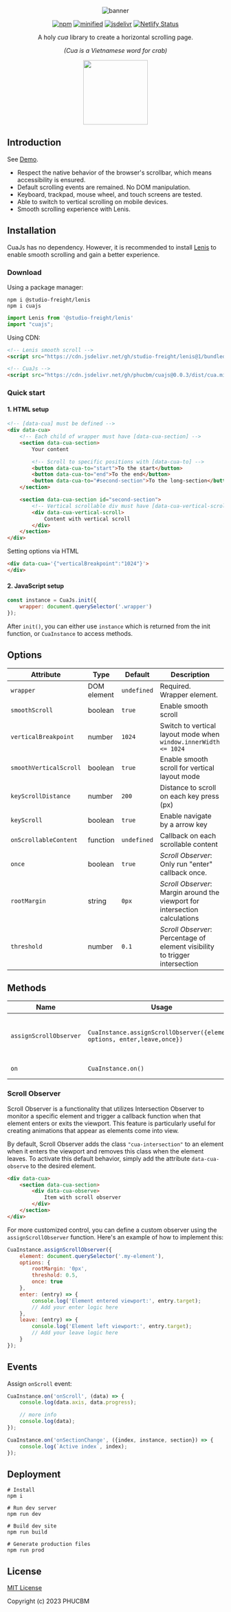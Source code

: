 <div align="center">

![banner](https://github.com/phucbm/cuajs/assets/14942380/c68bba3d-cbcc-4a2b-853d-1f898426d29d)

[![npm](https://badgen.net/npm/v/cuajs)](https://www.npmjs.com/package/cuajs?activeTab=versions)
[![minified](https://badgen.net/badge/minified/7KB/cyan)](https://www.jsdelivr.com/package/gh/phucbm/cuajs)
[![jsdelivr](https://data.jsdelivr.com/v1/package/gh/phucbm/cuajs/badge?style=rounded)](https://www.jsdelivr.com/package/gh/phucbm/cuajs)
[![Netlify Status](https://api.netlify.com/api/v1/badges/315eb0d1-7cd6-420c-abca-08ac09fde584/deploy-status)](https://app.netlify.com/sites/cuajs/deploys)

A holy *cua* library to create a horizontal scrolling page.

_(Cua is a Vietnamese word for crab)_
<p><img src="https://github.com/phucbm/cuajs/assets/14942380/321169e6-c33f-4e0c-9c71-67992b347ed4" width="150"></p>

</div>

## Introduction

See [Demo](https://cuajs.netlify.app).

- Respect the native behavior of the browser's scrollbar, which means accessibility is ensured.
- Default scrolling events are remained. No DOM manipulation.
- Keyboard, trackpad, mouse wheel, and touch screens are tested.
- Able to switch to vertical scrolling on mobile devices.
- Smooth scrolling experience with Lenis.

## Installation

CuaJs has no dependency. However, it is recommended to install [Lenis](https://github.com/studio-freight/lenis)
to enable smooth scrolling and gain a better experience.

### Download

Using a package manager:

```shell
npm i @studio-freight/lenis
npm i cuajs
```

```js
import Lenis from '@studio-freight/lenis'
import "cuajs";
```

Using CDN:

```html
<!-- Lenis smooth scroll -->
<script src="https://cdn.jsdelivr.net/gh/studio-freight/lenis@1/bundled/lenis.min.js"></script>

<!-- CuaJs -->
<script src="https://cdn.jsdelivr.net/gh/phucbm/cuajs@0.0.3/dist/cua.min.js"></script>
```

### Quick start

#### 1. HTML setup

```html
<!-- [data-cua] must be defined -->
<div data-cua>
    <!-- Each child of wrapper must have [data-cua-section] -->
    <section data-cua-section>
        Your content

        <!-- Scroll to specific positions with [data-cua-to] -->
        <button data-cua-to="start">To the start</button>
        <button data-cua-to="end">To the end</button>
        <button data-cua-to="#second-section">To the long-section</button>
    </section>

    <section data-cua-section id="second-section">
        <!-- Vertical scrollable div must have [data-cua-vertical-scroll] -->
        <div data-cua-vertical-scroll>
            Content with vertical scroll
        </div>
    </section>
</div>
```

Setting options via HTML

```html
<div data-cua='{"verticalBreakpoint":"1024"}'>
</div>
```

#### 2. JavaScript setup

```js
const instance = CuaJs.init({
    wrapper: document.querySelector('.wrapper')
});
```

After `init()`, you can either use `instance` which is returned from the init function, or `CuaInstance` to access methods.


## Options

| Attribute              | Type        | Default     | Description                                                     |
|------------------------|-------------|-------------|-----------------------------------------------------------------|
| `wrapper`              | DOM element | `undefined` | Required. Wrapper element.                                      |
| `smoothScroll`         | boolean     | `true`      | Enable smooth scroll                                            |
| `verticalBreakpoint`   | number      | `1024`      | Switch to vertical layout mode when `window.innerWidth <= 1024` |
| `smoothVerticalScroll` | boolean     | `true`      | Enable smooth scroll for vertical layout mode                   |
| `keyScrollDistance`    | number      | `200`       | Distance to scroll on each key press (px)                       |
| `keyScroll`            | boolean     | `true`      | Enable navigate by a arrow key                                  |
| `onScrollableContent`  | function    | `undefined` | Callback on each scrollable content                             |
| `once`                 | boolean     | `true`      | *Scroll Observer*: Only run "enter" callback once.                                 |
| `rootMargin`           | string      | `0px`       | *Scroll Observer*: Margin around the viewport for intersection calculations        |
| `threshold`            | number      | `0.1`       | *Scroll Observer*: Percentage of element visibility to trigger intersection        |

## Methods

| Name                   | Usage                                                                 | Description                                    | 
|------------------------|-----------------------------------------------------------------------|------------------------------------------------|
| `assignScrollObserver` | `CuaInstance.assignScrollObserver({element, options, enter,leave,once})` | Assign a scroll observer to a specific element |
| `on`                   | `CuaInstance.on()`                                                       | Assign events                                  |

### Scroll Observer
Scroll Observer is a functionality that utilizes Intersection Observer to monitor a specific element and trigger a callback function when that element enters or exits the viewport. This feature is particularly useful for creating animations that appear as elements come into view.

By default, Scroll Observer adds the class `"cua-intersection"` to an element when it enters the viewport and removes this class when the element leaves. To activate this default behavior, simply add the attribute `data-cua-observe` to the desired element.

```html
<div data-cua>
    <section data-cua-section>
        <div data-cua-observe>
            Item with scroll observer
        </div>
    </section>
</div>
```


For more customized control, you can define a custom observer using the `assignScrollObserver` function. Here's an example of how to implement this:

```js
CuaInstance.assignScrollObserver({
    element: document.querySelector('.my-element'),
    options: {
        rootMargin: '0px',
        threshold: 0.5,
        once: true
    },
    enter: (entry) => {
        console.log('Element entered viewport:', entry.target);
        // Add your enter logic here
    },
    leave: (entry) => {
        console.log('Element left viewport:', entry.target);
        // Add your leave logic here
    }
});
```


## Events

Assign `onScroll` event:

```js
CuaInstance.on('onScroll', (data) => {
    console.log(data.axis, data.progress);

    // more info
    console.log(data);
});
```

```js
CuaInstance.on('onSectionChange', ({index, instance, section}) => {
    console.log(`Active index`, index);
});
```

## Deployment

```shell
# Install
npm i

# Run dev server
npm run dev

# Build dev site
npm run build

# Generate production files
npm run prod
```

## License

[MIT License](https://github.com/phucbm/cuajs/blob/main/LICENSE)

Copyright (c) 2023 PHUCBM
